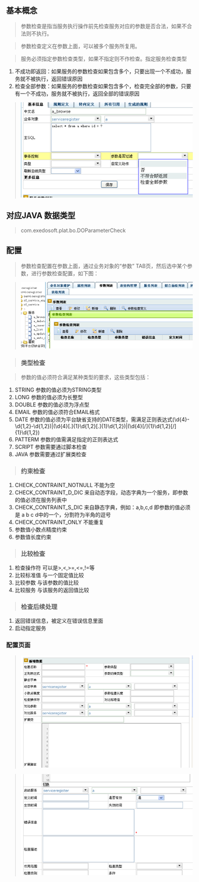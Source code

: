 ## 基本概念 ##

> 参数检查是指当服务执行操作前先检查服务对应的参数是否合法，如果不合法则不执行。

> 参数检查定义在参数上面，可以被多个服务所复用。

> 服务必须指定参数检查类型，如果不指定则不作检查。指定服务检查类型

  1. 不成功即返回：如果服务的参数检查如果包含多个，只要出现一个不成功，服务就不被执行，返回错误原因
  1. 检查全部参数：如果服务的参数检查如果包含多个，检查完全部的参数，只要有一个不成功，服务就不被执行，返回全部的错误原因


> ![imgs/do_service_check_filter.png](imgs/do_service_check_filter.png)

## 对应JAVA 数据类型 ##
> com.exedosoft.plat.bo.DOParameterCheck

## 配置 ##

> 参数检查配置在参数上面，通过业务对象的“参数” TAB页，然后选中某个参数，进行参数检查配置，如下图：

> ![imgs/do_service_para_check.png](imgs/do_service_para_check.png)

> ### 类型检查 ###

> 参数的值必须符合满足某种类型的要求，这些类型包括：

  1. STRING  参数的值必须为STRING类型
  1. LONG    参数的值必须为长整型
  1. DOUBLE  参数的值必须为浮点型
  1. EMAIL   参数的值必须符合EMAIL格式
  1. DATE    参数的值必须为平台缺省支持的DATE类型，需满足正则表达式(\\d{4}-\\d{1,2}-\\d{1,2})|(\\d{4}[.]{1}\\d{1,2}[.]{1}\\d{1,2})|(\\d{4}[/]{1}\\d{1,2}[/]{1}\\d{1,2})
  1. PATTERM  参数的值需满足指定的正则表达式
  1. SCRIPT  参数需要通过脚本检查
  1. JAVA    参数需要通过扩展类检查

> ### 约束检查 ###

  1. CHECK\_CONTRAINT\_NOTNULL  不能为空
  1. CHECK\_CONTRAINT\_D\_DIC  来自动态字段，动态字典为一个服务，即参数的值必须在服务列表中
  1. CHECK\_CONTRAINT\_S\_DIC  来自静态字典，例如：a,b,c,d  即参数的值必须是 a b c d中的一个，分割符为半角的逗号
  1. CHECK\_CONTRAINT\_ONLY 不能重复
  1. 参数值小数点精度约束
  1. 参数值长度约束


> ### 比较检查 ###

  1. 检查操作符 可以是>,<,>=,<=,!=等
  1. 比较标准值  与一个固定值比较
  1. 比较参数   与该参数的值比较
  1. 比较服务   与该服务的返回值比较

> ### 检查后续处理 ###

  1. 返回错误信息，被定义在错误信息里面
  1. 启动指定服务


### 配置页面 ###

> ![imgs/do_service_para_check_1.png](imgs/do_service_para_check_1.png)

> ![imgs/do_service_para_check_2.png](imgs/do_service_para_check_2.png)



　

